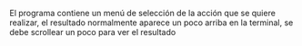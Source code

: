 El programa contiene un menú de selección de la acción que se quiere realizar, el resultado normalmente aparece un poco arriba en la terminal, se debe scrollear un poco para ver el resultado
